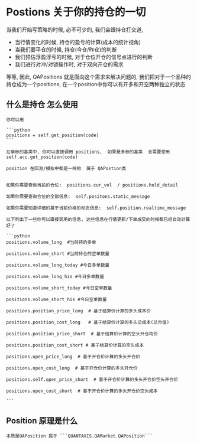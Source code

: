 # Postions  关于你的持仓的一切

当我们开始写策略的时候, 必不可少的, 我们会跟持仓打交道, 
    
- 当行情变化的时候, 持仓的盈亏的计算(成本的统计视角)
- 当我们要平仓的时候, 持仓(今仓/昨仓)的判断
- 我们预估浮盈浮亏的时候, 对于仓位开仓的信号点进行的判断
- 我们进行对冲/对锁操作时, 对于双向开仓的需求

等等, 因此, QAPositions 就是面向这个需求来解决问题的, 我们把对于一个品种的持仓成为一个positions, 在一个position中你可以有开多和开空两种独立的状态

## 什么是持仓 怎么使用

    你可以用
    
    ```python
    positions = self.get_position(code)
    ```

    在单标的基类中, 你可以直接调用 positions,  如果是多标的基类  会需要使用 self.acc.get_position(code)

    position 在回测/模拟中都是一样的  属于 QAPostion类


    如果你需要查询当前的仓位:  positions.cur_vol  / positions.hold_detail

    如果你需要查询仓位的全部信息:  self.positons.static_message

    如果你需要知道详细的基于当前价格的动态信息:  self.position.realtime_message

    以下列出了一些你可以直接调用的信息, 这些信息在行情更新/下单成交的时候都已经自动计算好了

    ```python
    positions.volume_long  #当前持的多单

    positions.volume_short #当前持仓的空单数量

    positions.volume_long_today #今日多单数量

    positions.volume_long_his #今日多单数量

    positions.volume_short_today #今日空单数量

    positions.volume_short_his #今日空单数量

    positions.position_price_long  # 基于结算价计算的多头成本价

    positions.position_cost_long   # 基于结算价计算的多头总成本(总市值)

    positions.position_price_short  # 基于结算价计算的空头开仓均价

    positions.position_cost_short # 基于结算价计算的空头成本

    positions.open_price_long  # 基于开仓价计算的多头开仓价

    positions.open_cost_long  # 基于开仓价计算的多头开仓价

    positions.self.open_price_short  # 基于开仓价计算的多头开仓价空头开仓价

    positions.open_cost_short  # 基于开仓价计算的多头开仓价空头成本

    ```


## Position 原理是什么

    本质是QAPosition 属于 ```QUANTAXIS.QAMarket.QAPosition```


